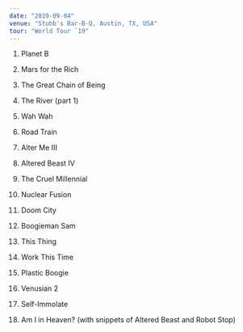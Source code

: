 ```yaml
---
date: "2019-09-04"
venue: "Stubb's Bar-B-Q, Austin, TX, USA"
tour: "World Tour `19"
---
```



 1. Planet B

 2. Mars for the Rich

 3. The Great Chain of Being

 4. The River
    (part 1)

 5. Wah Wah

 6. Road Train

 7. Alter Me III

 8. Altered Beast IV

 9. The Cruel Millennial

10. Nuclear Fusion

11. Doom City

12. Boogieman Sam

13. This Thing

14. Work This Time

15. Plastic Boogie

16. Venusian 2

17. Self-Immolate

18. Am I in Heaven?
    (with snippets of Altered Beast and Robot Stop)
